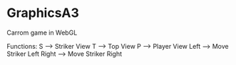 # GraphicsA3
Carrom game in WebGL

Functions:
S --> Striker View
T --> Top View
P --> Player View
Left --> Move Striker Left
Right --> Move Striker Right

